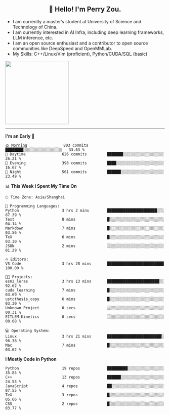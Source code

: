 <h2 align="center">👋 Hello! I'm Perry Zou.</h2>

- I am currently a master’s student at University of Science and Technology of China.
- I am currently interested in AI Infra, including deep learning frameworks, LLM inference, etc.
- I am an open source enthusiast and a contributor to open source communities like DeepSpeed and OpenMMLab.
- My Skills: C++/Linux/Vim (proficient), Python/CUDA/SQL (basic)

<img height=200 align="center" src="https://github-readme-stats.vercel.app/api?username=zonepg" />

-------

<!--START_SECTION:waka-->
**I'm an Early 🐤** 

```text
🌞 Morning                803 commits         ████████░░░░░░░░░░░░░░░░░   33.63 % 
🌆 Daytime                626 commits         ███████░░░░░░░░░░░░░░░░░░   26.21 % 
🌃 Evening                398 commits         ████░░░░░░░░░░░░░░░░░░░░░   16.67 % 
🌙 Night                  561 commits         ██████░░░░░░░░░░░░░░░░░░░   23.49 % 
```


📊 **This Week I Spent My Time On** 

```text
🕑︎ Time Zone: Asia/Shanghai

💬 Programming Languages: 
Python                   3 hrs 2 mins        ██████████████████████░░░   87.39 % 
Text                     8 mins              █░░░░░░░░░░░░░░░░░░░░░░░░   04.14 % 
Markdown                 7 mins              █░░░░░░░░░░░░░░░░░░░░░░░░   03.56 % 
TeX                      6 mins              █░░░░░░░░░░░░░░░░░░░░░░░░   03.30 % 
JSON                     2 mins              ░░░░░░░░░░░░░░░░░░░░░░░░░   01.29 % 

🔥 Editors: 
VS Code                  3 hrs 28 mins       █████████████████████████   100.00 % 

🐱‍💻 Projects: 
esm2_loras               3 hrs 13 mins       ███████████████████████░░   92.62 % 
cuda_learning            7 mins              █░░░░░░░░░░░░░░░░░░░░░░░░   03.69 % 
ustcthesis_copy          6 mins              █░░░░░░░░░░░░░░░░░░░░░░░░   03.30 % 
Unknown Project          0 secs              ░░░░░░░░░░░░░░░░░░░░░░░░░   00.31 % 
EITLEM-Kinetics          0 secs              ░░░░░░░░░░░░░░░░░░░░░░░░░   00.08 % 

💻 Operating System: 
Linux                    3 hrs 21 mins       ████████████████████████░   96.38 % 
Mac                      7 mins              █░░░░░░░░░░░░░░░░░░░░░░░░   03.62 % 
```

**I Mostly Code in Python** 

```text
Python                   19 repos            █████████░░░░░░░░░░░░░░░░   35.85 % 
C++                      13 repos            ██████░░░░░░░░░░░░░░░░░░░   24.53 % 
JavaScript               4 repos             ██░░░░░░░░░░░░░░░░░░░░░░░   07.55 % 
TeX                      3 repos             █░░░░░░░░░░░░░░░░░░░░░░░░   05.66 % 
CSS                      2 repos             █░░░░░░░░░░░░░░░░░░░░░░░░   03.77 % 
```




<!--END_SECTION:waka-->
